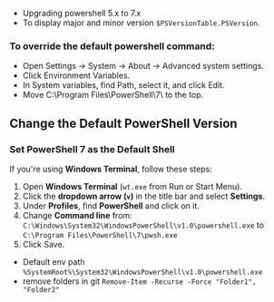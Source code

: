 - Upgrading powershell 5.x to 7.x
- To display major and minor version `$PSVersionTable.PSVersion`.
### To override the default powershell command:
- Open Settings → System → About → Advanced system settings.
- Click Environment Variables.
- In System variables, find Path, select it, and click Edit.
- Move C:\Program Files\PowerShell\7\ to the top.

## Change the Default PowerShell Version  

### Set PowerShell 7 as the Default Shell  

If you're using **Windows Terminal**, follow these steps:  

1. Open **Windows Terminal** (`wt.exe` from Run or Start Menu).  
2. Click the **dropdown arrow (`v`)** in the title bar and select **Settings**.  
3. Under **Profiles**, find **PowerShell** and click on it.  
4. Change **Command line** from: `C:\Windows\System32\WindowsPowerShell\v1.0\powershell.exe` to `C:\Program Files\PowerShell\7\pwsh.exe`
5. Click Save.
- Default env path `%SystemRoot%\System32\WindowsPowerShell\v1.0\powershell.exe`
- remove folders in git `Remove-Item -Recurse -Force "Folder1", "Folder2"`